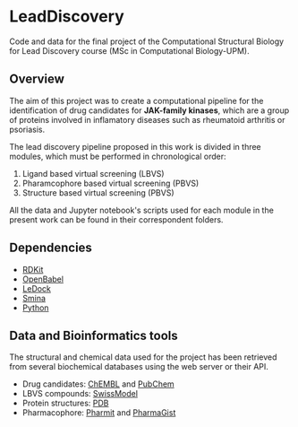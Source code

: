# LeadDiscovery

Code and data for the final project of the Computational Structural Biology for Lead Discovery course (MSc in Computational Biology-UPM). 

## Overview

The aim of this project was to create a computational pipeline for the identification of drug candidates for **JAK-family kinases**, which are a group of proteins involved in inflamatory diseases such as rheumatoid arthritis or psoriasis.   

The lead discovery pipeline proposed in this work is divided in three modules, which must be performed in chronological order: 

1. Ligand based virtual screening (LBVS)
2. Pharamcophore based virtual screening (PBVS)
3. Structure based virtual screening (PBVS)

All the data and Jupyter notebook's scripts used for each module in the present work can be found in their correspondent folders.

## Dependencies

- [RDKit](https://www.rdkit.org/)
- [OpenBabel](http://openbabel.org/wiki/Main_Page)
- [LeDock](http://www.lephar.com/software.htm)
- [Smina](https://sourceforge.net/projects/smina/)
- [Python](https://www.python.org/downloads/)

## Data and Bioinformatics tools

The structural and chemical data used for the project has been retrieved from several biochemical databases using the web server or their API. 

- Drug candidates: [ChEMBL](https://www.ebi.ac.uk/chembl/) and [PubChem](https://pubchem.ncbi.nlm.nih.gov/)
- LBVS compounds: [SwissModel](https://www.rcsb.org/)
- Protein structures: [PDB](https://swissmodel.expasy.org/)
- Pharmacophore: [Pharmit](https://pharmit.csb.pitt.edu/) and [PharmaGist](https://bioinfo3d.cs.tau.ac.il/PharmaGist/)

